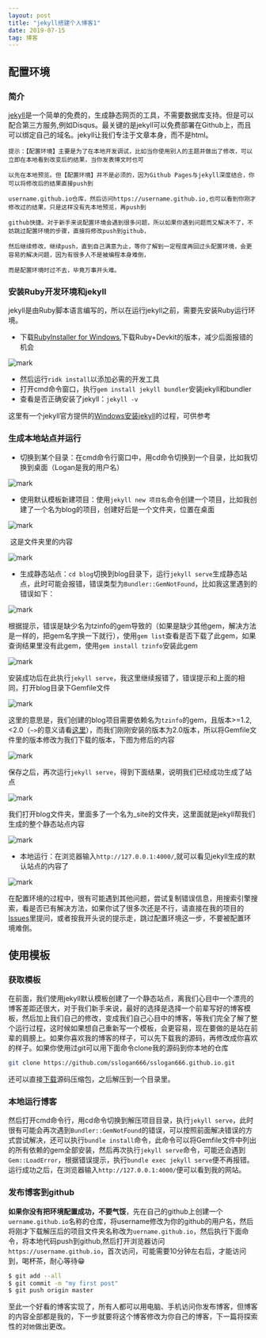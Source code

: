 ```yaml
---
layout: post
title: "jekyll搭建个人博客1"
date: 2019-07-15
tag: 博客
---
```


## 配置环境

### 简介

[jekyll](https://jekyllrb.com/docs/)是一个简单的免费的，生成静态网页的工具，不需要数据库支持。但是可以配合第三方服务,例如Disqus。最关键的是jekyll可以免费部署在Github上，而且可以绑定自己的域名。jekyll让我们专注于文章本身，而不是html。

```
提示：【配置环境】主要是为了在本地开发调试，比如当你使用别人的主题并做出了修改，可以立即在本地看到改变后的结果，当你发表博文时也可

以先在本地预览。但【配置环境】并不是必须的，因为Github Pages与jekyll深度结合，你可以将修改后的结果直接push到

username.github.io仓库，然后访问https://username.github.io,也可以看到你刚才修改过的结果，只是这样没有先本地预览，再push到

github快捷。对于新手来说配置环境会遇到很多问题，所以如果你遇到问题而又解决不了，不妨跳过配置环境的步骤，直接将修改push到github，

然后继续修改，继续push，直到自己满意为止，等你了解到一定程度再回过头配置环境，会更容易的解决问题，因为有很多人不是被编程本身难倒，

而是配置环境时过不去，毕竟万事开头难。
```

### 安装Ruby开发环境和jekyll

jekyll是由Ruby脚本语言编写的，所以在运行jekyll之前，需要先安装Ruby运行环境。

- 下载[RubyInstaller for Windows](https://rubyinstaller.org/downloads/),下载Ruby+Devkit的版本，减少后面报错的机会

![mark](https://wx1.sinaimg.cn/mw2048/005ODTEngy1gfspqsa7euj30wv0jhwjf.jpg)

- 然后运行`ridk install`以添加必需的开发工具
- 打开cmd命令窗口，执行`gem install jekyll bundler`安装jekyll和bundler
- 查看是否正确安装了jekyll：`jekyll -v`

这里有一个jekyll官方提供的[Windows安装jekyll](https://jekyllrb.com/docs/installation/windows/)的过程，可供参考

### 生成本地站点并运行

- 切换到某个目录：在cmd命令行窗口中，用cd命令切换到一个目录，比如我切换到桌面（Logan是我的用户名）

![mark](https://wx1.sinaimg.cn/mw2048/005ODTEngy1gfspqrlkg4j309b00yq2r.jpg)

- 使用默认模板新建项目：使用`jekyll new 项目名`命令创建一个项目，比如我创建了一个名为blog的项目，创建好后是一个文件夹，位置在桌面

![mark](https://wx1.sinaimg.cn/mw2048/005ODTEngy1gfspqrl6y6j309g00jweb.jpg)

​          这是文件夹里的内容

![mark](https://wx1.sinaimg.cn/mw2048/005ODTEngy1gfspqrp87kj30i40640tc.jpg)

- 生成静态站点：`cd blog`切换到blog目录下，运行`jekyll serve`生成静态站点，此时可能会报错，错误类型为`Bundler::GemNotFound`，比如我这里遇到的错误如下：

![mark](https://wx1.sinaimg.cn/mw2048/005ODTEngy1gfspqrvmjgj30qp0b1n1m.jpg)

根据提示，错误是缺少名为tzinfo的gem导致的（如果是缺少其他gem，解决方法是一样的，把gem名字换一下就行），使用`gem list`查看是否下载了此gem，如果查询结果里没有此gem，使用`gem install tzinfo`安装此gem

![mark](https://wx2.sinaimg.cn/mw2048/005ODTEngy1gfspqrnqxpj30d002gwel.jpg)

安装成功后在此执行`jekyll serve`，我这里继续报错了，错误提示和上面的相同，打开blog目录下Gemfile文件

![mark](https://wx2.sinaimg.cn/mw2048/005ODTEngy1gfspqrs8e3j30l70f4wh2.jpg)

这里的意思是，我们创建的blog项目需要依赖名为`tzinfo`的gem，且版本>=1.2,<2.0（`~>`的意义请看[这里](https://tosbourn.com/what-is-the-gemfile/)），而我们刚刚安装的版本为2.0版本，所以将Gemfile文件里的版本修改为我们下载的版本，下图为修后的内容

![mark](https://wx2.sinaimg.cn/mw2048/005ODTEngy1gfspqs2kltj30l00f90vb.jpg)

保存之后，再次运行`jekyll serve`，得到下面结果，说明我们已经成功生成了站点

![mark](https://wx1.sinaimg.cn/mw2048/005ODTEngy1gfspqrxnmrj30es050q3s.jpg)

我们打开blog文件夹，里面多了一个名为_site的文件夹，这里面就是jekyll帮我们生成的整个静态站点内容

![mark](https://wx1.sinaimg.cn/mw2048/005ODTEngy1gfspqrz37jj30iu07hgmi.jpg)

- 本地运行：在浏览器输入`http://127.0.0.1:4000/`,就可以看见jekyll生成的默认站点的内容了

![mark](https://wx2.sinaimg.cn/mw2048/005ODTEngy1gfspqs2tbbj311y0jldha.jpg)

在配置环境的过程中，很有可能遇到其他问题，尝试复制错误信息，用搜索引擎搜索，看是否已有解决方法，如果你试了很多次还是不行，请直接在我的项目的[Issues](https://github.com/sslogan666/sslogan666.github.io/issues)里提问，或者按我开头说的提示走，跳过配置环境这一步，不要被配置环境难倒。

## 使用模板

### 获取模板

在前面，我们使用jekyll默认模板创建了一个静态站点，离我们心目中一个漂亮的博客差距还很大，对于我们新手来说，最好的选择是选择一个前辈写好的博客模板，然后加上我们自己的修改，变成我们自己心目中的博客，等我们完全了解了整个运行过程，这时候如果想自己重新写一个模板，会更容易，现在要做的是站在前辈的肩膀上。如果你喜欢我的博客的样子，可以先下载我的源码，再修改成你喜欢的样子。如果你使用过git可以用下面命令clone我的源码到你本地的仓库

```bash
git clone https://github.com/sslogan666/sslogan666.github.io.git
```

还可以直接[下载](https://codeload.github.com/sslogan666/sslogan666.github.io/zip/master)源码压缩包，之后解压到一个目录里。

### 本地运行博客

然后打开cmd命令行，用cd命令切换到解压项目目录，执行`jekyll serve`，此时很有可能会再次遇到`Bundler::GemNotFound`的错误，可以按照前面解决错误的方式尝试解决，还可以执行`bundle install`命令，此命令可以将Gemfile文件中列出的所有依赖的gem全部安装，然后再次执行`jekyll serve`命令，可能还会遇到`Gem::LoadError`，根据错误提示，执行`bundle exec jekyll serve`便不再报错。运行成功之后，在浏览器输入`http://127.0.0.1:4000/`便可以看到我的网站。

### 发布博客到github

**如果你没有把环境配置成功，不要气馁**，先在自己的github上创建一个`uername.github.io`名称的仓库，将username修改为你的github的用户名，然后将刚才下载解压后的项目文件夹名称改为`uername.github.io`，然后执行下面命令，将本地代码push到github,然后打开浏览器访问`https://username.github.io`，首次访问，可能需要10分钟左右后，才能访问到，喝杯茶，耐心等待😁

```bash
$ git add --all
$ git commit -m "my first post"
$ git push origin master
```

至此一个好看的博客实现了，所有人都可以用电脑、手机访问你发布博客，但博客的内容全部都是我的，下一步就要将这个博客修改为你自己的博客，下一篇将探索性的对`她`做出更改。